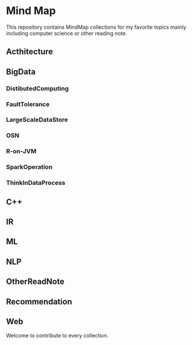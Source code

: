 # Mind Map
This repository contains MindMap collections for my favorite topics mainly
including computer science or other reading note. 

## Acthitecture
## BigData
### DistibutedComputing
### FaultTolerance
### LargeScaleDataStore
### OSN
### R-on-JVM
### SparkOperation
### ThinkInDataProcess
### 
## C++
## IR
## ML
## NLP
## OtherReadNote
## Recommendation
## Web

Welcome to contribute to every collection.
